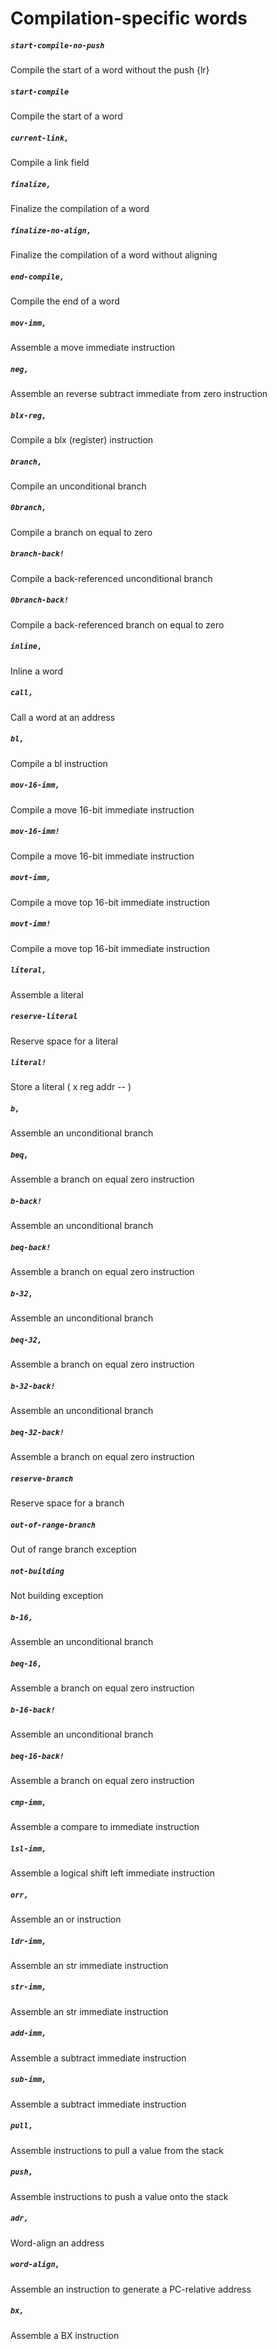 # Compilation-specific words

##### `start-compile-no-push`

Compile the start of a word without the push {lr}

##### `start-compile`

Compile the start of a word

##### `current-link,`

Compile a link field

##### `finalize,`

Finalize the compilation of a word
	
##### `finalize-no-align,`

Finalize the compilation of a word without aligning

##### `end-compile,`

Compile the end of a word

##### `mov-imm,`

Assemble a move immediate instruction

##### `neg,`

Assemble an reverse subtract immediate from zero instruction

##### `blx-reg,`

Compile a blx (register) instruction
	
##### `branch,`

Compile an unconditional branch

##### `0branch,`

Compile a branch on equal to zero

##### `branch-back!`

Compile a back-referenced unconditional branch

##### `0branch-back!`

Compile a back-referenced branch on equal to zero

##### `inline,`

Inline a word
	
##### `call,`

Call a word at an address
	
##### `bl,`

Compile a bl instruction

##### `mov-16-imm,`

Compile a move 16-bit immediate instruction

##### `mov-16-imm!`

Compile a move 16-bit immediate instruction

##### `movt-imm,`

Compile a move top 16-bit immediate instruction

##### `movt-imm!`

Compile a move top 16-bit immediate instruction

##### `literal,`

Assemble a literal

##### `reserve-literal`

Reserve space for a literal

##### `literal!`

Store a literal ( x reg addr -- )
	
##### `b,`

Assemble an unconditional branch

##### `beq,`

Assemble a branch on equal zero instruction

##### `b-back!`

Assemble an unconditional branch

##### `beq-back!`

Assemble a branch on equal zero instruction

##### `b-32,`

Assemble an unconditional branch

##### `beq-32,`

Assemble a branch on equal zero instruction

##### `b-32-back!`

Assemble an unconditional branch

##### `beq-32-back!`

Assemble a branch on equal zero instruction

##### `reserve-branch`

Reserve space for a branch

##### `out-of-range-branch`

Out of range branch exception

##### `not-building`

Not building exception
	
##### `b-16,`

Assemble an unconditional branch

##### `beq-16,`

Assemble a branch on equal zero instruction

##### `b-16-back!`

Assemble an unconditional branch

##### `beq-16-back!`

Assemble a branch on equal zero instruction

##### `cmp-imm,`

Assemble a compare to immediate instruction

##### `lsl-imm,`

Assemble a logical shift left immediate instruction

##### `orr,`

Assemble an or instruction

##### `ldr-imm,`

Assemble an str immediate instruction

##### `str-imm,`

Assemble an str immediate instruction

##### `add-imm,`

Assemble a subtract immediate instruction

##### `sub-imm,`

Assemble a subtract immediate instruction

##### `pull,`

Assemble instructions to pull a value from the stack

##### `push,`

Assemble instructions to push a value onto the stack

##### `adr,`

Word-align an address

##### `word-align,`

Assemble an instruction to generate a PC-relative address

##### `bx,`

Assemble a BX instruction
